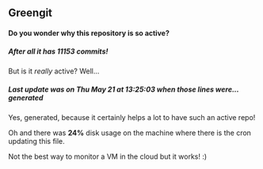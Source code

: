 ## Greengit

#### Do you wonder why this repository is so active?

##### After all it has 11153 commits!

But is it *really* active? Well...

##### Last update was on Thu May 21 at 13:25:03 when those lines were... generated

Yes, generated, because it certainly helps a lot to have such an active repo!

Oh and there was **24%** disk usage on the machine
where there is the cron updating this file.

Not the best way to monitor a VM in the cloud but it works! :)
